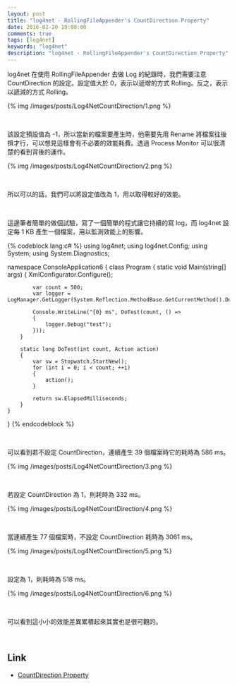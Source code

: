```yaml
---
layout: post
title: "log4net - RollingFileAppender's CountDirection Property"
date: 2016-02-20 19:00:00
comments: true
tags: [log4net]
keywords: "log4net"
description: "log4net - RollingFileAppender's CountDirection Property"
---
```


log4net 在使用 RollingFileAppender 去做 Log 的紀錄時，我們需要注意 CountDirection 的設定。設定值大於 0，表示以遞增的方式 Rolling。反之，表示以遞減的方式 Rolling。  

<!-- More -->

{% img /images/posts/Log4NetCountDirection/1.png %}

<br/>


該設定預設值為 -1，所以當新的檔案要產生時，他需要先用 Rename 將檔案往後擠才行，可以想見這樣會有不必要的效能耗費。透過 Process Monitor 可以很清楚的看到背後的運作。      


{% img /images/posts/Log4NetCountDirection/2.png %}

<br/>


所以可以的話，我們可以將設定值改為 1，用以取得較好的效能。  

<br/>


這邊筆者簡單的做個試驗，寫了一個簡單的程式讓它持續的寫 log，而 log4net 設定每 1 KB 產生一個檔案，用以監測效能上的影響。  

{% codeblock lang:c# %}
using log4net;
using log4net.Config;
using System;
using System.Diagnostics;

namespace ConsoleApplication6
{
    class Program
    {
        static void Main(string[] args)
        {
            XmlConfigurator.Configure();

            var count = 500;
            var logger = LogManager.GetLogger(System.Reflection.MethodBase.GetCurrentMethod().DeclaringType);

            Console.WriteLine("{0} ms", DoTest(count, () =>
            {
                logger.Debug("test");
            }));   
        }

        static long DoTest(int count, Action action)
        {
            var sw = Stopwatch.StartNew();
            for (int i = 0; i < count; ++i)
            {
                action();
            }

            return sw.ElapsedMilliseconds;
        }
    }
}
{% endcodeblock %}

<br/>


可以看到若不設定 CountDirection，連續產生 39 個檔案時它的耗時為 586 ms。  

{% img /images/posts/Log4NetCountDirection/3.png %}

<br/>


若設定 CountDirection 為 1，則耗時為 332 ms。  

{% img /images/posts/Log4NetCountDirection/4.png %}

<br/>


當連續產生 77 個檔案時，不設定 CountDirection 耗時為 3061 ms。  

{% img /images/posts/Log4NetCountDirection/5.png %}

<br/>


設定為 1，則耗時為 518 ms。  

{% img /images/posts/Log4NetCountDirection/6.png %}

<br/>


可以看到這小小的效能差異累積起來其實也是很可觀的。  

<br/>

Link
----
* [CountDirection Property](https://logging.apache.org/log4net/log4net-1.2.11/release/sdk/log4net.Appender.RollingFileAppender.CountDirection.html)

